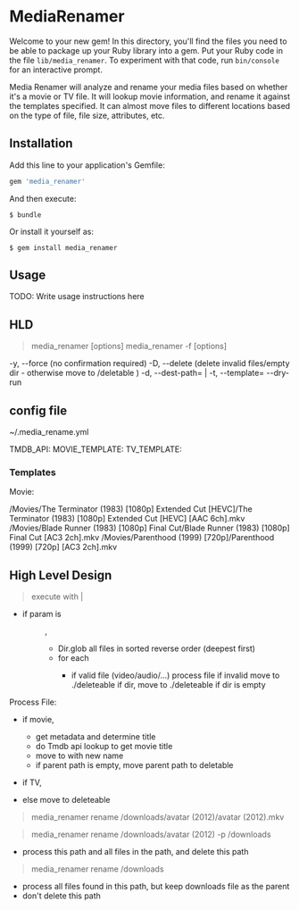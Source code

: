 # MediaRenamer

Welcome to your new gem! In this directory, you'll find the files you need to be able to package up your Ruby library into a gem. Put your Ruby code in the file `lib/media_renamer`. To experiment with that code, run `bin/console` for an interactive prompt.

Media Renamer will analyze and rename your media files based on whether it's a movie or TV file. It will lookup movie information, and rename it against the templates specified.
It can almost move files to different locations based on the type of file, file size, attributes, etc.

## Installation

Add this line to your application's Gemfile:

```ruby
gem 'media_renamer'
```

And then execute:

    $ bundle

Or install it yourself as:

    $ gem install media_renamer

## Usage

TODO: Write usage instructions here


## HLD

> media_renamer <path> [options]
> media_renamer -f <file> [options]

-y, --force     (no confirmation required)
-D, --delete    (delete invalid files/empty dir - otherwise move to <target>/deletable )
-d, --dest-path=<destination path> | <source path>
-t, --template=<file of liquid templates>
    --dry-run


## config file
~/.media_rename.yml

TMDB_API: 
MOVIE_TEMPLATE:
TV_TEMPLATE:

### Templates

Movie:

/Movies/The Terminator (1983) [1080p] Extended Cut [HEVC]/The Terminator (1983) [1080p] Extended Cut [HEVC] [AAC 6ch].mkv
/Movies/Blade Runner (1983) [1080p] Final Cut/Blade Runner (1983) [1080p] Final Cut [AC3 2ch].mkv
/Movies/Parenthood (1999) [720p]/Parenthood (1999) [720p] [AC3 2ch].mkv


## High Level Design

> execute with <file>|<dir>

- if param is <dir>,
  - Dir.glob all files in sorted reverse order (deepest first)
  - for each <file>
    - if valid file (video/audio/...)
        process file
      if invalid
        move to <target>./deleteable
      if dir,
        move to <target>./deleteable if dir is empty

Process File:
- if movie,
  - get metadata and determine title
  - do Tmdb api lookup to get movie title
  - move to <dest> with new name
  - if parent path is empty, move parent path to deletable

- if TV,
  <tba>
- else
  move to deleteable



> media_renamer rename /downloads/avatar (2012)/avatar (2012).mkv

> media_renamer rename /downloads/avatar (2012) -p /downloads
  - process this path and all files in the path, and delete this path

> media_renamer rename /downloads
  - process all files found in this path, but keep downloads file as the parent
  - don't delete this path